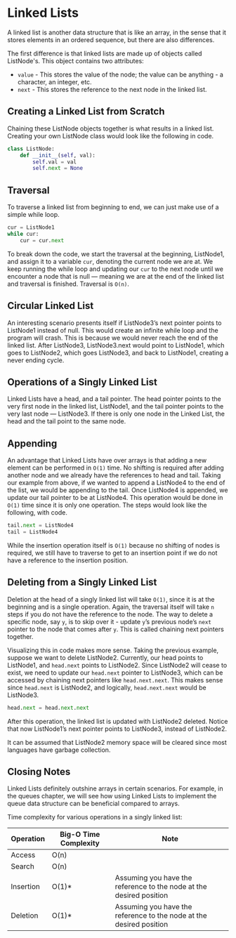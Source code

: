 # Linked Lists

A linked list is another data structure that is like an array, in the sense that it stores elements in an ordered sequence, but there are also differences.

The first difference is that linked lists are made up of objects called ListNode's. This object contains two attributes:
- `value` - This stores the value of the node; the value can be anything - a character, an integer, etc.
- `next` - This stores the reference to the next node in the linked list.

## Creating a Linked List from Scratch

Chaining these ListNode objects together is what results in a linked list. Creating your own ListNode class would look like the following in code.

```python
class ListNode:
    def __init__(self, val):
        self.val = val
        self.next = None
```

## Traversal

To traverse a linked list from beginning to end, we can just make use of a simple while loop.

```python
cur = ListNode1
while cur:
    cur = cur.next
```

To break down the code, we start the traversal at the beginning, ListNode1, and assign it to a variable `cur`, denoting the current node we are at. We keep running the while loop and updating our `cur` to the next node until we encounter a node that is null — meaning we are at the end of the linked list and traversal is finished. Traversal is `O(n)`.

## Circular Linked List

An interesting scenario presents itself if ListNode3’s next pointer points to ListNode1 instead of null. This would create an infinite while loop and the program will crash. This is because we would never reach the end of the linked list. After ListNode3, ListNode3.next would point to ListNode1, which goes to ListNode2, which goes ListNode3, and back to ListNode1, creating a never ending cycle.

## Operations of a Singly Linked List

Linked Lists have a head, and a tail pointer. The head pointer points to the very first node in the linked list, ListNode1, and the tail pointer points to the very last node — ListNode3. If there is only one node in the Linked List, the head and the tail point to the same node.

## Appending

An advantage that Linked Lists have over arrays is that adding a new element can be performed in `O(1)` time. No shifting is required after adding another node and we already have the references to head and tail. Taking our example from above, if we wanted to append a ListNode4 to the end of the list, we would be appending to the tail. Once ListNode4 is appended, we update our tail pointer to be at ListNode4. This operation would be done in `O(1)` time since it is only one operation. The steps would look like the following, with code.

```python
tail.next = ListNode4
tail = ListNode4
```
While the insertion operation itself is `O(1)` because no shifting of nodes is required, we still have to traverse to get to an insertion point if we do not have a reference to the insertion position.

## Deleting from a Singly Linked List

Deletion at the head of a singly linked list will take `O(1)`, since it is at the beginning and is a single operation. Again, the traversal itself will take `n` steps if you do not have the reference to the node. The way to delete a specific node, say `y`, is to skip over it - update `y`’s previous node’s `next` pointer to the node that comes after `y`. This is called chaining next pointers together.

Visualizing this in code makes more sense. Taking the previous example, suppose we want to delete ListNode2. Currently, our head points to ListNode1, and `head.next` points to ListNode2. Since ListNode2 will cease to exist, we need to update our `head.next` pointer to ListNode3, which can be accessed by chaining next pointers like `head.next.next`.  This makes sense since `head.next` is ListNode2, and logically, `head.next.next` would be ListNode3.

```python
head.next = head.next.next
```

After this operation, the linked list is updated with ListNode2 deleted. Notice that now ListNode1’s next pointer points to ListNode3, instead of ListNode2.

It can be assumed that ListNode2 memory space will be cleared since most languages have garbage collection.

## Closing Notes

Linked Lists definitely outshine arrays in certain scenarios. For example, in the queues chapter, we will see how using Linked Lists to implement the queue data structure can be beneficial compared to arrays.

Time complexity for various operations in a singly linked list:

| Operation | Big-O Time Complexity | Note                                                     |
|-----------|-----------------------|----------------------------------------------------------|
| Access    | O(n)                  |                                                          |
| Search    | O(n)                  |                                                          |
| Insertion | O(1)*                 | Assuming you have the reference to the node at the desired position |
| Deletion  | O(1)*                 | Assuming you have the reference to the node at the desired position |